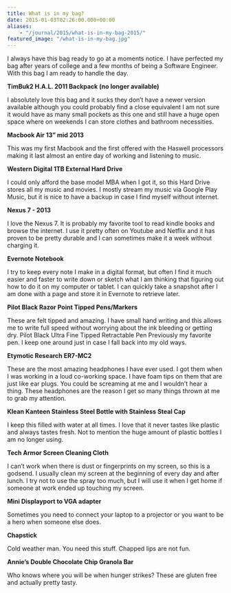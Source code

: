 ```yaml
---
title: What is in my bag?
date: 2015-01-03T02:26:00.000+00:00
aliases:
    - "/journal/2015/what-is-in-my-bag-2015/"
featured_image: "/what-is-in-my-bag.jpg"
---
```

I always have this bag ready to go at a moments notice. I have perfected my bag after years of college and a few months of being a Software Engineer. With this bag I am ready to handle the day.

<!--more-->

**TimBuk2 H.A.L. 2011 Backpack (no longer available)**

I absolutely love this bag and it sucks they don’t have a newer version available although you could probably find a close equivalent I am not sure it would have as many small pockets as this one and still have a huge open space where on weekends I can store clothes and bathroom necessities.

**Macbook Air 13” mid 2013**

This was my first Macbook and the first offered with the Haswell processors making it last almost an entire day of working and listening to music.

**Western Digital 1TB External Hard Drive**

I could only afford the base model MBA when I got it, so this Hard Drive stores all my music and movies. I mostly stream my music via Google Play Music, but it is nice to have a backup in case I find myself without internet.

**Nexus 7 - 2013**

I love the Nexus 7. It is probably my favorite tool to read kindle books and browse the internet. I use it pretty often on Youtube and Netflix and it has proven to be pretty durable and I can sometimes make it a week without charging it.

**Evernote Notebook**

I try to keep every note I make in a digital format, but often I find it much easier and faster to write down or sketch what I am thinking that figuring out how to do it on my computer or tablet. I can quickly take a snapshot after I am done with a page and store it in Evernote to retrieve later.

**Pilot Black Razor Point Tipped Pens/Markers**

These are felt tipped and amazing. I have small hand writing and this allows me to write full speed without worrying about the ink bleeding or getting dry. Pilot Black Ultra Fine Tipped Retractable Pen Previously my favorite pen. I keep one around just in case I fall back into my old ways.

**Etymotic Research ER7-MC2**

These are the most amazing headphones I have ever used. I got them when I was working in a loud co-working space. I have foam tips on them that are just like ear plugs. You could be screaming at me and I wouldn’t hear a thing. These headphones are the reason I get so many things thrown at me to grab my attention.

**Klean Kanteen Stainless Steel Bottle with Stainless Steal Cap**

I keep this filled with water at all times. I love that it never tastes like plastic and always tastes fresh. Not to mention the huge amount of plastic bottles I am no longer using.

**Tech Armor Screen Cleaning Cloth**

I can’t work when there is dust or fingerprints on my screen, so this is a godsend. I usually clean my screen at the beginning of every day and after lunch. I try not to use the spray too much, but I will use it when I get home if someone at work ended up touching my screen.

**Mini Displayport to VGA adapter**

Sometimes you need to connect your laptop to a projector or you want to be a hero when someone else does.

**Chapstick**

Cold weather man. You need this stuff. Chapped lips are not fun.

**Annie’s Double Chocolate Chip Granola Bar**

Who knows where you will be when hunger strikes? These are gluten free and actually pretty tasty.

